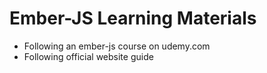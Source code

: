 # Ember-JS Learning Materials

- Following an ember-js course on udemy.com
- Following official website guide
